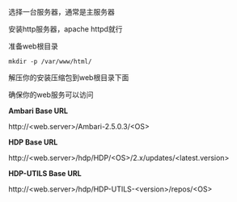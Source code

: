 选择一台服务器，通常是主服务器

安装http服务器，apache httpd就行

准备web根目录

```
mkdir -p /var/www/html/
```

解压你的安装压缩包到web根目录下面

确保你的web服务可以访问

**Ambari Base URL**

http://&lt;web.server&gt;/Ambari-2.5.0.3/&lt;OS&gt;

**HDP Base URL**

http://&lt;web.server&gt;/hdp/HDP/&lt;OS&gt;/2.x/updates/&lt;latest.version&gt;

**HDP-UTILS Base URL**

http://&lt;web.server&gt;/hdp/HDP-UTILS-&lt;version&gt;/repos/&lt;OS&gt;


